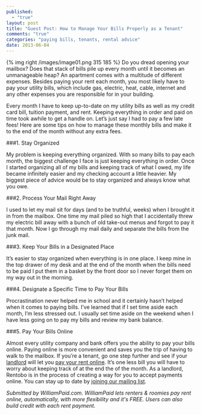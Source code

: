 ```yaml
---
published: 
  - "true"
layout: post
title: "Guest Post: How to Manage Your Bills Properly as a Tenant"
comments: "true"
categories: "paying bills, tenants, rental advice"
date: 2013-06-04
---
```


{% img right /images/image01.png 315 185 %}
Do you dread opening your mailbox? Does that stack of bills pile up every month until it becomes an unmanageable heap? An apartment comes with a multitude of different expenses. Besides paying your rent each month, you most likely have to pay your utility bills, which include gas, electric, heat, cable, internet and any other expenses you are responsible for in your building. 

Every month I have to keep up-to-date on my utility bills as well as my credit card bill, tuition payment, and rent. Keeping everything in order and paid on time took awhile to get a handle on. Let’s just say I had to pay a few late fees! Here are some tips on how to manage these monthly bills and make it to the end of the month without any extra fees. 

###1. Stay Organized

My problem is keeping everything organized. With so many bills to pay each month, the biggest challenge I face is just keeping everything in order. Once I started organizing all of my bills and keeping track of what I owed, my life became infinitely easier and my checking account a little heavier. My biggest piece of advice would be to stay organized and always know what you owe. 

###2. Process Your Mail Right Away 

I used to let my mail sit for days (and to be truthful, weeks) when I brought it in from the mailbox. One time my mail piled so high that I accidentally threw my electric bill away with a bunch of old take-out menus and forgot to pay it that month. Now I go through my mail daily and separate the bills from the junk mail.

###3. Keep Your Bills in a Designated Place 

It’s easier to stay organized when everything is in one place. I keep mine in the top drawer of my desk and at the end of the month when the bills need to be paid I put them in a basket by the front door so I never forget them on my way out in the morning. 

###4. Designate a Specific Time to Pay Your Bills

Procrastination never helped me in school and it certainly hasn’t helped when it comes to paying bills. I’ve learned that if I set time aside each month, I’m less stressed out. I usually set time aside on the weekend when I have less going on to pay my bills and review my bank balance.  

###5. Pay Your Bills Online

Almost every utility company and bank offers you the ability to pay your bills online. Paying online is more convenient and saves you the trip of having to walk to the mailbox. If you’re a tenant, go one step further and see if your [landlord](http://www.williampaid.com/collect-rent-online) will let you [pay your rent online](http://www.williampaid.com/pay-rent-online). It’s one less bill you will have to worry about keeping track of at the end the of the month. As a landlord, Rentobo is in the process of creating a way for you to accept payments online. You can stay up to date by [joining our mailing list](http://www.rentobo.com).


*Submitted by WilliamPaid.com. WilliamPaid lets renters & roomies pay rent online, automatically, with more flexibility and it's FREE. Users can also build credit with each rent payment.*
